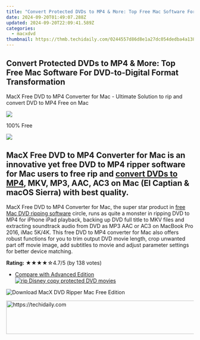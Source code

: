 ```yaml
---
title: "Convert Protected DVDs to MP4 & More: Top Free Mac Software For DVD-to-Digital Format Transformation"
date: 2024-09-20T01:49:07.288Z
updated: 2024-09-20T22:09:41.589Z
categories:
  - macxdvd
thumbnail: https://thmb.techidaily.com/0244557d86d8e1a27dc054dedba4a1385b1696e504c943e408d092d2c07266c8.jpg
---
```


## Convert Protected DVDs to MP4 & More: Top Free Mac Software For DVD-to-Digital Format Transformation

MacX Free DVD to MP4 Converter for Mac \- Ultimate Solution to rip and convert DVD to MP4 Free on Mac 

![](https://www.macxdvd.com/dvd-to-mp4-converter-for-mac-free/../face/dvd-mp4-c-mac.jpg) 

100% Free

![](https://www.macxdvd.com/dvd-to-mp4-converter-for-mac-free/../image-jp/flag.png) 

## **MacX Free DVD to MP4 Converter for Mac** is an innovative yet free DVD to MP4 ripper software for Mac users to free rip and [**convert DVDs to MP4**](https://tools.techidaily.com/macxdvd/products/), **MKV, MP3, AAC, AC3** on Mac (El Captian & macOS Sierra) with best quality.

MacX Free DVD to MP4 Converter for Mac, the super star product in [free Mac DVD ripping software](https://tools.techidaily.com/macxdvd/products/) circle, runs as quite a monster in ripping DVD to MP4 for iPhone iPad playback, backing up DVD full title to MKV files and extracting soundtrack audio from DVD as MP3 AAC or AC3 on MacBook Pro 2016, iMac 5K/4K. This free DVD to MP4 converter for Mac also offers robust functions for you to trim output DVD movie length, crop unwanted part off movie image, add subtitles to movie and adjust parameter settings for better device matching.

**Rating:** ★★★★☆4.7/5 (by 138 votes)

* [Compare with Advanced Edition](https://tools.techidaily.com/macxdvd/products/)
[![rip Disney copy protected DVD movies](https://www.macxdvd.com/dvd-to-mp4-converter-for-mac-free/../image/macxdvdpro-banner-mini.jpg)](https://www.macxdvd.com/dvd-to-mp4-converter-for-mac-free/../how-to-rip-disney-dvd-copy-protection.htm) 

![Download MacX DVD Ripper Mac Free Edition](https://www.macxdvd.com/dvd-to-mp4-converter-for-mac-free/../image/bottom-download-big.jpg)

<ins class="adsbygoogle"
     style="display:block"
     data-ad-format="autorelaxed"
     data-ad-client="ca-pub-7571918770474297"
     data-ad-slot="1223367746"></ins>

<ins class="adsbygoogle"
     style="display:block"
     data-ad-client="ca-pub-7571918770474297"
     data-ad-slot="8358498916"
     data-ad-format="auto"
     data-full-width-responsive="true"></ins>



<!-- affiliate ads begin -->
<a href="https://aligracehair.sjv.io/c/5597632/1948954/19272" target="_top" id="1948954">
  <img src="//a.impactradius-go.com/display-ad/19272-1948954" border="0" alt="https://techidaily.com" width="728" height="90"/>
</a>
<img height="0" width="0" src="https://aligracehair.sjv.io/i/5597632/1948954/19272" style="position:absolute;visibility:hidden;" border="0" />
<!-- affiliate ads end -->

